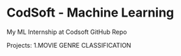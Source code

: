 # CodSoft - Machine Learning
 My ML Internship at Codsoft GitHub Repo 

 Projects:
1.MOVIE GENRE CLASSIFICATION
